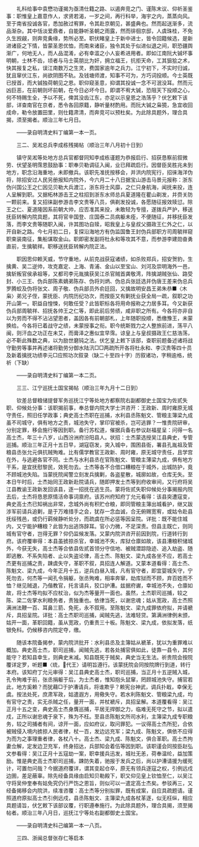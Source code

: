 <!-- { "loadSidebar": true } -->
　　礼科给事中袁懋功谨揭为亟清仕籍之路、以遏奔竞之门、谨陈末议、仰祈圣鉴事：职惟皇上嘉意作人，求贤若渴，一岁之间，再行科举，海宇之内，蒸蒸向风。至于南省投诚各官，悉加赦过宥罪，令其赴京朝见，甚盛典也。然而起送渐多，流品渐杂。其中恬淡爱鼎者，自能静听圣朝之雨露，然而徘徊京邸，人虞珠桂，不免久生觊觎，则奔竞夤缘，势所必至。职伏睹皇上于新中进士，皆令回籍候选，是新进诸臣之下情，皆蒙圣恩优恤，而南来诸臣，独令其处于似进似退之间，职恐疆舆渐广，何地无人，而人品混淆，必有幸滥之小人妄希进用者。即如江南阮大铖坏事明朝，士林不齿，顷者与马士英朋比为奸，拥立福王，抗拒天命，工其狙狯之术，快其报复之私，误江南数万之生灵，费国家逾年之兵力。江宁初下，不实时归诚，犹且窜伏江东，尚欲阴图不轨。及钱塘师渡，知事不可为，方巧词投顺。今士英既已授首，而大铖独荷朝见之恩。职仰窥圣意，抑谓其投诚一念不可泯没耳。然而元凶巨恶，在前朝则坏前朝，在今日必坏今日。即谓不宥大铖，恐阻天下投顺之心，何不特赐生全，予以不死，俾其没齿江东，亦足以示皇恩之浩荡乎？伏乞敕下该部，详查南官在京者，悉令各回原籍，静听量材酌用。而阮大铖之枭獍，急宜收回成命，勒令放置田里，则仕籍肃清，而奔竞可以预杜矣。为此除具题外，理合具揭，须至揭者。顺治三年七月日。

　　——录自明清史料丁编第一本一页。

　　三二、吴淞总兵李成栋残揭帖（顺治三年八月初十日到）

　　镇守吴淞等处地方总兵官都督同知李成栋谨题为恭报启行、招获恳察前叙微劳、伏望圣明霈恩鼓励事：职奉贝勒调征入闽，业已拜疏启行。因督臣吴胜兆未到地方，职念沿海重地，未即撤兵。该职先准抚按移会，并洪内院宪行，招徕海洋伪将，除招安过人民另册报知内院外，今六月二十八日据宝山游击马景元报称：浙东伪兴国公王之仁因见贝勒大兵渡江，浙东将士风靡，之仁只身航海，闻抚来投，连人呈解到职。又据柘林游击王之柱招到浙东水师总兵夏道隆在瞿山剃发，并赍关防一颗前来。复又招徕副参游击李文贵等八员，俱剃发投诚，各愿随征报效赎愆。除王之仁、夏道隆因系前朝大帅，应否准其来投，未敢轻为专擅，遂拨兵严护，移送抚臣转解内院具题，其将官辛国登、庄国泰二员病躯未痊，不便随征，并移抚臣发落，而李文贵等随职入闽，许其图功自赎，昭我皇上与皇叔父摄政王仁外之仁，以开自新之路。今七月初二日，复探沿海地方有伪监国鲁王封伪兵部职方司周毓祥窥职束装南征，集船谋取金山。职即密发副将杜永和等攻其不意，而参游李建勋奋勇直前，生擒毓祥。职移送抚臣转解内院正法。

　　职因思仰赖天威，节守重地，从前克战获寇诸绩，如杀败郑兵，招安贺豹，生擒黄、吴二逆帅，攻克嘉定、上海、青浦、金山以至宝山、刘河及崇明海外一邑，擒斩叛官侯承祖等，又都司李元胤擒获吴江杀官贼首龚敬湾，阵擒湖贼张仙、路受封、小三王、伪兵部陈素嫡弟陈存、伪将刘炳、伪总兵张廷选并伪唐王差来伪总兵罗腾蛟及伪将张文、周子敬、伪兵部员外俞廷回，又擒故明安昌王弟朱恭■〈木枭〉弟兄子侄，蒙抚臣、内院历纪功次，而按臣又有剿抚业获全局一疏，叙职之功开山第一。职益自惶悚，何敢任受？此皆职标各将用命报称之力居多耳。今又新获伪兵部周毓祥、招抚各帅王之仁等，即此前后劳绩，咸非职之所有。今各将亦非自以为劳而不得不沾沾望恩者，盖因各有前朝部札，上年随职投顺，悉缴豫王，未蒙换给。今各将已着战守之绩，未蒙授事之衔。职今统斯戮力之人整旅前进，荡平八闽，则汗血之功正在未艾，而膏泽之惠似宜早霈。谅皇上与皇叔摄政王仁慈浩荡，必不靳此殊数之典，以为励世磨钝之法。伏乞皇上敕下该部，查职前题备述诸将战守勤劳等事并再述诸将勤劳分御水陆汛□□两疏所开各将杜永和、李汉贵等四十员及新着擒抚功绩李元□应照功次叙录（缺二十至四十字）历叙诸功，字稍逾格，统祈（下缺）

　　——录自明清史料丁编第一本二页。

　　三三、江宁巡抚土国宝揭帖（顺治三年九月十二日到）

　　钦差总督粮储提督军务巡抚江宁等处地方都察院右副都御史土国宝为佐贰失职、仰候处分事：该职揭前事，奉总督内院大学士洪咨开：王政新、周时雍原无城守责任，照旧任学政事；典史高士杰职在巡捕，水利县丞陈魁文、管粮主簿梁九成虽不司城守，俱有地方之责，城池失守，掌印官被杀，岂可逃罪？一惟贵院研审，分别定罪，移会施行等因到职。备行苏松道，催据兵备右参议赵福星呈：问得一名高士杰，年三十八岁，山西汾洲府汾阳县人。状招：士杰蒙选授吴江县典史，专管巡捕。顺治三年正月十五日早，湖寇窃发，突入城中，围困县衙，署县孔胤祖及管粮县丞张允元俱抗贼殉难。比有儒学教官王政新、周时雍，原无城守责任，且学宫在外，与逃避各官不同。士杰与水利县丞在官陈魁文、管粮主薄梁九成，俱有地方干系，是宜抚慰黎民，效死勿去。士杰等各不合借口糟粮在于城外，出城防护，竟不顾城池失陷。当蒙抚院闻警立刻发兵擒剿，各盗星散，城廓如故，仓库无失。至本日午时后，士杰始同王政新赴院请兵，随即押发士杰等到府收审间，又行府将吴江县教谕王政新发回该县，逐一招抚在逃生员。蒙将佐贰失职仰候处分事揭报内院去后，士杰将恳恩原情活命事词禀府。该苏州府知府丁允元看得：该县突遭寇变，典史高士杰已知祸出非常，念城外尚有积贮仓粮，即同管粮主簿出城看护，继又跋涉军前请兵追剿，是于万难措手之会，犹存一念血诚，合无俯赐宽宥，或姑令赴县抚绥残邑，或仍行羁候静听处分，而疏虞在所必惩等因呈院。详批：既不能住城内，又宁能护糟粮？此皆为出逃饰辞耳。官小力微，不足深责。但县主既亡，则同城有官守者，岂得无罪？仰仍监候发落。又蒙内院洪咨开前因到院，行道转行到府。该府覆审得：本县虽掳掠杀官，幸城池不失，库狱仓廪如故，该县漕粮积储城外，今获无失，高士杰等合依县佐贰首领分守信地、被贼潜踪隐迹、追入劫盗、随即逃散、不系失陷者、止以失盗论律，高士杰、陈魁文、梁九成各坐不应，若高士杰更有巡捕之责，踈虞失守，革职不叙，具招连人解道。又蒙本道看得：高士杰、陈魁文、梁九成，今年正月十五，逆兵白昼入城，凡有官守者，即宜婴城矢守，宁死勿去，何杰等一闻孔令捐躯，张丞殉难，相率奔窜，劫库狱而不顾，弃百姓而不恤？继见贼退，乃偕教官，托言请兵，狡口护漕。兹据府谳，幸城池不失，仓廪如故，将士杰等均拟不应杖治，似为杰等量开一面也。虽然，土杰职司巡捕，较之陈、梁二佐掌水利粮务者，责独重也。依律当死，以谢忠魂；姑从宽政，高士杰照满洲法鞭一百、耳鼻三箭、免死，永不叙用。至陈魁文、梁九成罪依府拟，并请褫斥，具招呈院。详批：高士杰职司巡捕，闻贼先逃，法难轻贷。第满洲律例未颁，姑开一面，革职回籍，虽从宽政，仍重责三十板。陈魁文、梁九成，依拟发落，纸银免科。仍候移咨内院定夺，缴。

　　随该本院备揭参，蒙内院洪批开：水利县丞及主簿姑从褫革，犹以为重罪难以概加。典史高士杰，职司巡捕，闻贼先逃，若各处捕官俱如此，徒靠一县令，其何能守？若知县幸生，则典史末减。知县既死于贼矣，典史当无生法。祈贵院会按院覆详定罗，听题■〈琉，代王〉请明旨遵行。该蒙抚院会同按院牌行到道，转行本府。该知府丁允元审得：吴江县典史高士杰，职司巡捕，当正月十五逆贼入城，孔令殉难于前，张丞捐躯于后，为士杰者，惟知抱头鼠窜，罔顾城池失守。捕官若此，地方奚赖？而犹藉□于护漕请兵，将谁欺乎？赖宪台神武，调兵扑戢，幸保无虞。按法处死，庶肃军政，姑遣遐方，用儆失守。若水利陈魁文、管粮梁九成，均有官守之责，实无杀贼之任，量开一面，并杖褫斥，具招呈解。本道覆看得：吴江正月十五之变，典史高士杰身膺巡捕，平居无捍御之力，临难无死守之节，拟以遣戍，正所以谢忠魂于泉下，殊为不枉。至县丞陈魁文所司水利，主簿梁九成专职粮务，较之司捕者有间，谅开一面，应如府议，取问罪犯。一议得高士杰所犯，合依被贼侵入境内掳掠人民者律，杖一百，发边远充军；梁九成、陈魁文，俱依不应得为而为之事理重者律，各杖八十。高士杰、梁九成、陈魁文，俱合革职。高士杰拘妻佥解，定发边卫充军，终身招达，兵部知会着伍等因到职。该职谨会同按臣赵弘文参看得：吴江正月十五寇劫一案，职幸援兵迅发，城社无恙，荷奉温纶，益加策励。惟是典史高士杰职司巡捕，踈防失着，驰报于发兵之后，尚以护漕请援为缓死计，可置勿问哉？今据道府覆详，谓其变起仓卒，原无有领兵逐寇之权，引例远戍边圉，差足蔽辜。除先经备具缘由启知贝勒殿下，职又仰见皇上钦恤至仁，以吴江守将吴仲奎奉有姑免究仍行严饬之恩旨，则似可以一遣定高士杰矣。参驳再三，又经备揭移会内院洪，续准咨覆：高士杰等分别拟罪，既有成案，自应具疏题请。谨照道府原拟高士杰引例远戍，县丞陈魁文、主簿梁九成各杖革逐，似无枉纵，相应具题请旨，伏乞敕下该部议覆，行职遵奉施行。为此除具题外，理合具揭，须至揭帖者。顺治三年八月日，巡抚江宁等处右副都御史土国宝。

　　——录自明清史科己编第一本一八页。

　　三四、浙闽总督张存仁等启本

